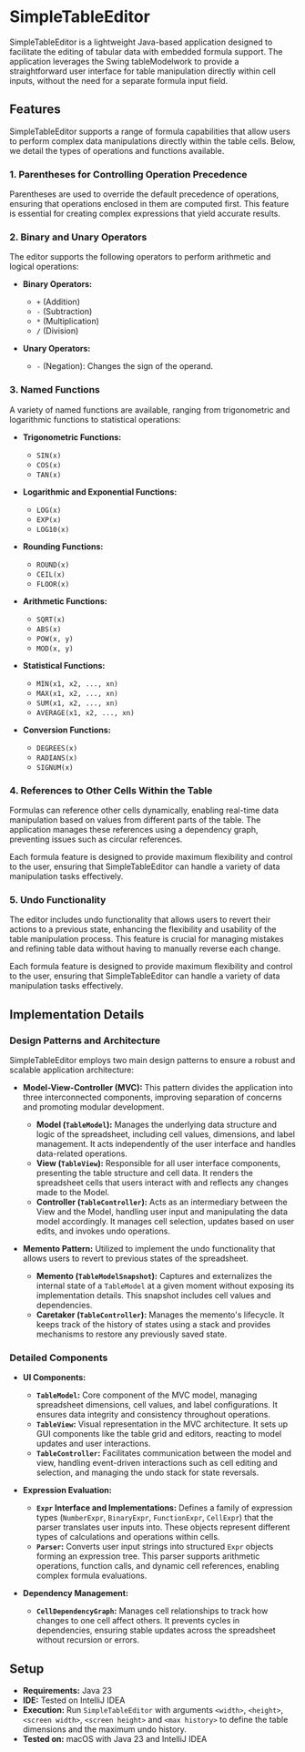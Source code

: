 # SimpleTableEditor

SimpleTableEditor is a lightweight Java-based application designed to facilitate the editing of tabular data with embedded formula support. The application leverages the Swing tableModelwork to provide a straightforward user interface for table manipulation directly within cell inputs, without the need for a separate formula input field.

## Features


SimpleTableEditor supports a range of formula capabilities that allow users to perform complex data manipulations directly within the table cells. Below, we detail the types of operations and functions available.

### 1. Parentheses for Controlling Operation Precedence
Parentheses are used to override the default precedence of operations, ensuring that operations enclosed in them are computed first. This feature is essential for creating complex expressions that yield accurate results.

### 2. Binary and Unary Operators
The editor supports the following operators to perform arithmetic and logical operations:

- **Binary Operators:**
    - `+` (Addition)
    - `-` (Subtraction)
    - `*` (Multiplication)
    - `/` (Division)

- **Unary Operators:**
    - `-` (Negation): Changes the sign of the operand.

### 3. Named Functions
A variety of named functions are available, ranging from trigonometric and logarithmic functions to statistical operations:

- **Trigonometric Functions:**
    - `SIN(x)`
    - `COS(x)`
    - `TAN(x)`

- **Logarithmic and Exponential Functions:**
    - `LOG(x)`
    - `EXP(x)`
    - `LOG10(x)`

- **Rounding Functions:**
    - `ROUND(x)`
    - `CEIL(x)`
    - `FLOOR(x)`

- **Arithmetic Functions:**
    - `SQRT(x)`
    - `ABS(x)`
    - `POW(x, y)`
    - `MOD(x, y)`

- **Statistical Functions:**
    - `MIN(x1, x2, ..., xn)`
    - `MAX(x1, x2, ..., xn)`
    - `SUM(x1, x2, ..., xn)`
    - `AVERAGE(x1, x2, ..., xn)`

- **Conversion Functions:**
    - `DEGREES(x)`
    - `RADIANS(x)`
    - `SIGNUM(x)`

### 4. References to Other Cells Within the Table
Formulas can reference other cells dynamically, enabling real-time data manipulation based on values from different parts of the table. The application manages these references using a dependency graph, preventing issues such as circular references.

Each formula feature is designed to provide maximum flexibility and control to the user, ensuring that SimpleTableEditor can handle a variety of data manipulation tasks effectively.

### 5. Undo Functionality

The editor includes undo functionality that allows users to revert their actions to a previous state, enhancing the flexibility and usability of the table manipulation process. This feature is crucial for managing mistakes and refining table data without having to manually reverse each change.

Each formula feature is designed to provide maximum flexibility and control to the user, ensuring that SimpleTableEditor can handle a variety of data manipulation tasks effectively.

## Implementation Details

### Design Patterns and Architecture

SimpleTableEditor employs two main design patterns to ensure a robust and scalable application architecture:

- **Model-View-Controller (MVC):** This pattern divides the application into three interconnected components, improving separation of concerns and promoting modular development.
  - **Model (`TableModel`):** Manages the underlying data structure and logic of the spreadsheet, including cell values, dimensions, and label management. It acts independently of the user interface and handles data-related operations.
  - **View (`TableView`):** Responsible for all user interface components, presenting the table structure and cell data. It renders the spreadsheet cells that users interact with and reflects any changes made to the Model.
  - **Controller (`TableController`):** Acts as an intermediary between the View and the Model, handling user input and manipulating the data model accordingly. It manages cell selection, updates based on user edits, and invokes undo operations.

- **Memento Pattern:** Utilized to implement the undo functionality that allows users to revert to previous states of the spreadsheet.
  - **Memento (`TableModelSnapshot`):** Captures and externalizes the internal state of a `TableModel` at a given moment without exposing its implementation details. This snapshot includes cell values and dependencies.
  - **Caretaker (`TableController`):** Manages the memento's lifecycle. It keeps track of the history of states using a stack and provides mechanisms to restore any previously saved state.

### Detailed Components

- **UI Components:**
  - **`TableModel`:** Core component of the MVC model, managing spreadsheet dimensions, cell values, and label configurations. It ensures data integrity and consistency throughout operations.
  - **`TableView`:** Visual representation in the MVC architecture. It sets up GUI components like the table grid and editors, reacting to model updates and user interactions.
  - **`TableController`:** Facilitates communication between the model and view, handling event-driven interactions such as cell editing and selection, and managing the undo stack for state reversals.

- **Expression Evaluation:**
  - **`Expr` Interface and Implementations:** Defines a family of expression types (`NumberExpr`, `BinaryExpr`, `FunctionExpr`, `CellExpr`) that the parser translates user inputs into. These objects represent different types of calculations and operations within cells.
  - **`Parser`:** Converts user input strings into structured `Expr` objects forming an expression tree. This parser supports arithmetic operations, function calls, and dynamic cell references, enabling complex formula evaluations.

- **Dependency Management:**
  - **`CellDependencyGraph`:** Manages cell relationships to track how changes to one cell affect others. It prevents cycles in dependencies, ensuring stable updates across the spreadsheet without recursion or errors.

## Setup

- **Requirements:** Java 23
- **IDE:** Tested on IntelliJ IDEA
- **Execution:** Run `SimpleTableEditor` with arguments `<width>`, `<height>`, `<screen width>`, `<screen height>` and `<max history>` to define the table dimensions and the maximum undo history.
- **Tested on:** macOS with Java 23 and IntelliJ IDEA
